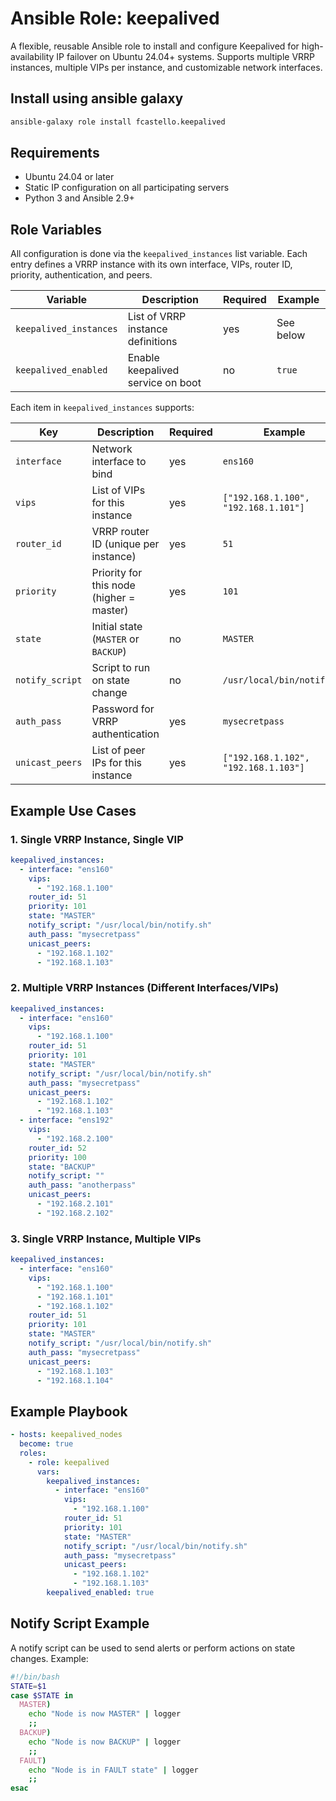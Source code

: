 # Ansible Role: keepalived

A flexible, reusable Ansible role to install and configure Keepalived for high-availability IP failover on Ubuntu 24.04+ systems. Supports multiple VRRP instances, multiple VIPs per instance, and customizable network interfaces.

## Install using ansible galaxy

```bash
ansible-galaxy role install fcastello.keepalived
```

## Requirements
- Ubuntu 24.04 or later
- Static IP configuration on all participating servers
- Python 3 and Ansible 2.9+

## Role Variables
All configuration is done via the `keepalived_instances` list variable. Each entry defines a VRRP instance with its own interface, VIPs, router ID, priority, authentication, and peers.

| Variable | Description | Required | Example |
|----------|-------------|----------|---------|
| `keepalived_instances` | List of VRRP instance definitions | yes | See below |
| `keepalived_enabled` | Enable keepalived service on boot | no | `true` |

Each item in `keepalived_instances` supports:

| Key | Description | Required | Example |
|-----|-------------|----------|---------|
| `interface` | Network interface to bind | yes | `ens160` |
| `vips` | List of VIPs for this instance | yes | `["192.168.1.100", "192.168.1.101"]` |
| `router_id` | VRRP router ID (unique per instance) | yes | `51` |
| `priority` | Priority for this node (higher = master) | yes | `101` |
| `state` | Initial state (`MASTER` or `BACKUP`) | no | `MASTER` |
| `notify_script` | Script to run on state change | no | `/usr/local/bin/notify.sh` |
| `auth_pass` | Password for VRRP authentication | yes | `mysecretpass` |
| `unicast_peers` | List of peer IPs for this instance | yes | `["192.168.1.102", "192.168.1.103"]` |

## Example Use Cases

### 1. Single VRRP Instance, Single VIP
```yaml
keepalived_instances:
  - interface: "ens160"
    vips:
      - "192.168.1.100"
    router_id: 51
    priority: 101
    state: "MASTER"
    notify_script: "/usr/local/bin/notify.sh"
    auth_pass: "mysecretpass"
    unicast_peers:
      - "192.168.1.102"
      - "192.168.1.103"
```

### 2. Multiple VRRP Instances (Different Interfaces/VIPs)
```yaml
keepalived_instances:
  - interface: "ens160"
    vips:
      - "192.168.1.100"
    router_id: 51
    priority: 101
    state: "MASTER"
    notify_script: "/usr/local/bin/notify.sh"
    auth_pass: "mysecretpass"
    unicast_peers:
      - "192.168.1.102"
      - "192.168.1.103"
  - interface: "ens192"
    vips:
      - "192.168.2.100"
    router_id: 52
    priority: 100
    state: "BACKUP"
    notify_script: ""
    auth_pass: "anotherpass"
    unicast_peers:
      - "192.168.2.101"
      - "192.168.2.102"
```

### 3. Single VRRP Instance, Multiple VIPs
```yaml
keepalived_instances:
  - interface: "ens160"
    vips:
      - "192.168.1.100"
      - "192.168.1.101"
      - "192.168.1.102"
    router_id: 51
    priority: 101
    state: "MASTER"
    notify_script: "/usr/local/bin/notify.sh"
    auth_pass: "mysecretpass"
    unicast_peers:
      - "192.168.1.103"
      - "192.168.1.104"
```

## Example Playbook
```yaml
- hosts: keepalived_nodes
  become: true
  roles:
    - role: keepalived
      vars:
        keepalived_instances:
          - interface: "ens160"
            vips:
              - "192.168.1.100"
            router_id: 51
            priority: 101
            state: "MASTER"
            notify_script: "/usr/local/bin/notify.sh"
            auth_pass: "mysecretpass"
            unicast_peers:
              - "192.168.1.102"
              - "192.168.1.103"
        keepalived_enabled: true
```

## Notify Script Example
A notify script can be used to send alerts or perform actions on state changes. Example:
```bash
#!/bin/bash
STATE=$1
case $STATE in
  MASTER)
    echo "Node is now MASTER" | logger
    ;;
  BACKUP)
    echo "Node is now BACKUP" | logger
    ;;
  FAULT)
    echo "Node is in FAULT state" | logger
    ;;
esac
```